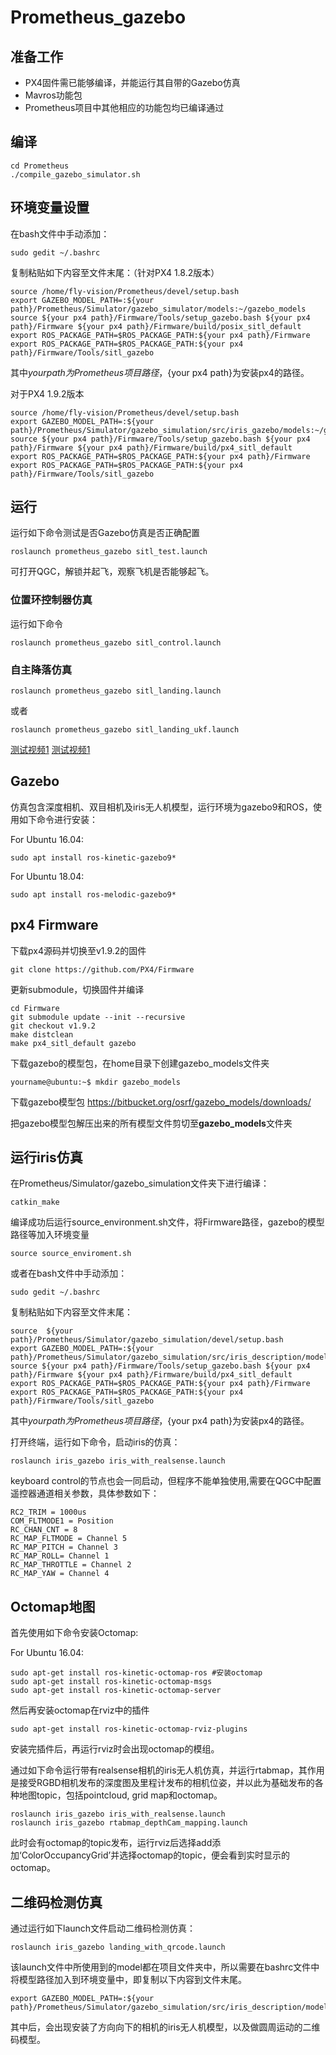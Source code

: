 # Prometheus_gazebo

## 准备工作
 - PX4固件需已能够编译，并能运行其自带的Gazebo仿真
 - Mavros功能包
 - Prometheus项目中其他相应的功能包均已编译通过

## 编译

```
cd Prometheus
./compile_gazebo_simulator.sh
```

## 环境变量设置

在bash文件中手动添加：

```
sudo gedit ~/.bashrc 
```

复制粘贴如下内容至文件末尾：（针对PX4 1.8.2版本）

```
source /home/fly-vision/Prometheus/devel/setup.bash
export GAZEBO_MODEL_PATH=:${your path}/Prometheus/Simulator/gazebo_simulator/models:~/gazebo_models
source ${your px4 path}/Firmware/Tools/setup_gazebo.bash ${your px4 path}/Firmware ${your px4 path}/Firmware/build/posix_sitl_default
export ROS_PACKAGE_PATH=$ROS_PACKAGE_PATH:${your px4 path}/Firmware
export ROS_PACKAGE_PATH=$ROS_PACKAGE_PATH:${your px4 path}/Firmware/Tools/sitl_gazebo
```

其中${your path}为Prometheus项目路径，${your px4 path}为安装px4的路径。

对于PX4 1.9.2版本
```
source /home/fly-vision/Prometheus/devel/setup.bash
export GAZEBO_MODEL_PATH=:${your path}/Prometheus/Simulator/gazebo_simulation/src/iris_gazebo/models:~/gazebo_models
source ${your px4 path}/Firmware/Tools/setup_gazebo.bash ${your px4 path}/Firmware ${your px4 path}/Firmware/build/px4_sitl_default
export ROS_PACKAGE_PATH=$ROS_PACKAGE_PATH:${your px4 path}/Firmware
export ROS_PACKAGE_PATH=$ROS_PACKAGE_PATH:${your px4 path}/Firmware/Tools/sitl_gazebo
```

## 运行

运行如下命令测试是否Gazebo仿真是否正确配置
```
roslaunch prometheus_gazebo sitl_test.launch
```
可打开QGC，解锁并起飞，观察飞机是否能够起飞。

### 位置环控制器仿真

运行如下命令
```
roslaunch prometheus_gazebo sitl_control.launch
```

### 自主降落仿真

```
roslaunch prometheus_gazebo sitl_landing.launch
```
或者
```
roslaunch prometheus_gazebo sitl_landing_ukf.launch
```


[测试视频1](https://www.bilibili.com/video/av84249695/)
[测试视频1](https://www.bilibili.com/video/av84262462/)

## Gazebo

仿真包含深度相机、双目相机及iris无人机模型，运行环境为gazebo9和ROS，使用如下命令进行安装：

For Ubuntu 16.04:

```
sudo apt install ros-kinetic-gazebo9*
```

For Ubuntu 18.04:

```
sudo apt install ros-melodic-gazebo9*
```

## px4 Firmware

下载px4源码并切换至v1.9.2的固件

```
git clone https://github.com/PX4/Firmware
```

更新submodule，切换固件并编译

```
cd Firmware
git submodule update --init --recursive
git checkout v1.9.2
make distclean
make px4_sitl_default gazebo
```

下载gazebo的模型包，在home目录下创建gazebo_models文件夹

```
yourname@ubuntu:~$ mkdir gazebo_models
```

下载gazebo模型包 https://bitbucket.org/osrf/gazebo_models/downloads/

把gazebo模型包解压出来的所有模型文件剪切至**gazebo_models**文件夹

## 运行iris仿真

在Prometheus/Simulator/gazebo_simulation文件夹下进行编译：

```
catkin_make
```

编译成功后运行source_environment.sh文件，将Firmware路径，gazebo的模型路径等加入环境变量

```
source source_enviroment.sh
```

或者在bash文件中手动添加：

```
sudo gedit ~/.bashrc 
```

复制粘贴如下内容至文件末尾：

```
source  ${your path}/Prometheus/Simulator/gazebo_simulation/devel/setup.bash
export GAZEBO_MODEL_PATH=:${your path}/Prometheus/Simulator/gazebo_simulation/src/iris_description/models:~/gazebo_models
source ${your px4 path}/Firmware/Tools/setup_gazebo.bash ${your px4 path}/Firmware ${your px4 path}/Firmware/build/px4_sitl_default
export ROS_PACKAGE_PATH=$ROS_PACKAGE_PATH:${your px4 path}/Firmware
export ROS_PACKAGE_PATH=$ROS_PACKAGE_PATH:${your px4 path}/Firmware/Tools/sitl_gazebo
```

其中${your path}为Prometheus项目路径，${your px4 path}为安装px4的路径。

打开终端，运行如下命令，启动iris的仿真：

```
roslaunch iris_gazebo iris_with_realsense.launch
```

 keyboard control的节点也会一同启动，但程序不能单独使用,需要在QGC中配置遥控器通道相关参数，具体参数如下：

```
RC2_TRIM = 1000us
COM_FLTMODE1 = Position
RC_CHAN_CNT = 8
RC_MAP_FLTMODE = Channel 5
RC_MAP_PITCH = Channel 3
RC_MAP_ROLL= Channel 1
RC_MAP_THROTTLE = Channel 2
RC_MAP_YAW = Channel 4
```

## Octomap地图

首先使用如下命令安装Octomap:

For Ubuntu 16.04:

```
sudo apt-get install ros-kinetic-octomap-ros #安装octomap
sudo apt-get install ros-kinetic-octomap-msgs
sudo apt-get install ros-kinetic-octomap-server
```

然后再安装octomap在rviz中的插件

```
sudo apt-get install ros-kinetic-octomap-rviz-plugins
```

安装完插件后，再运行rviz时会出现octomap的模组。

通过如下命令运行带有realsense相机的iris无人机仿真，并运行rtabmap，其作用是接受RGBD相机发布的深度图及里程计发布的相机位姿，并以此为基础发布的各种地图topic，包括pointcloud, grid map和octomap。

```
roslaunch iris_gazebo iris_with_realsense.launch
roslaunch iris_gazebo rtabmap_depthCam_mapping.launch
```

此时会有octomap的topic发布，运行rviz后选择add添加‘ColorOccupancyGrid’并选择octomap的topic，便会看到实时显示的octomap。

## 二维码检测仿真

通过运行如下launch文件启动二维码检测仿真：

```
roslaunch iris_gazebo landing_with_qrcode.launch
```

该launch文件中所使用到的model都在项目文件夹中，所以需要在bashrc文件中将模型路径加入到环境变量中，即复制以下内容到文件末尾。

```
export GAZEBO_MODEL_PATH=:${your path}/Prometheus/Simulator/gazebo_simulation/src/iris_description/models
```

其中后，会出现安装了方向向下的相机的iris无人机模型，以及做圆周运动的二维码模型。